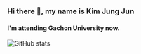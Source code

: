 ### Hi there 👋, my name is Kim Jung Jun
#### I'm attending Gachon University now.




![GitHub stats](https://github-readme-stats.vercel.app/api?username=ogoo0608&show_icons=true)  


